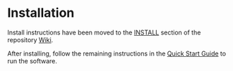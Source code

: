 # Installation

Install instructions have been moved to the [INSTALL](https://github.com/Cunt-Network/cunt-blockchain/wiki/INSTALL) section of the repository [Wiki](https://github.com/Cunt-Network/cunt-blockchain/wiki).

After installing, follow the remaining instructions in the
[Quick Start Guide](https://github.com/Cunt-Network/cunt-blockchain/wiki/Quick-Start-Guide)
to run the software.
